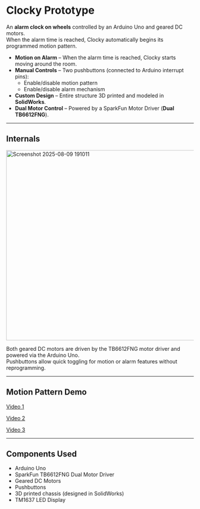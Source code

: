 # Clocky Prototype

An **alarm clock on wheels** controlled by an Arduino Uno and geared DC motors.  
When the alarm time is reached, Clocky automatically begins its programmed motion pattern.

- **Motion on Alarm** – When the alarm time is reached, Clocky starts moving around the room.
- **Manual Controls** – Two pushbuttons (connected to Arduino interrupt pins):
  - Enable/disable motion pattern
  - Enable/disable alarm mechanism
- **Custom Design** – Entire structure 3D printed and modeled in **SolidWorks**.
- **Dual Motor Control** – Powered by a SparkFun Motor Driver (**Dual TB6612FNG**).

---

## Internals
<img width="676" height="510" alt="Screenshot 2025-08-09 191011" src="https://github.com/user-attachments/assets/f7c8666e-a0a2-4926-9315-be720005dac8" />

Both geared DC motors are driven by the TB6612FNG motor driver and powered via the Arduino Uno.  
Pushbuttons allow quick toggling for motion or alarm features without reprogramming.  

---

## Motion Pattern Demo
[Video 1](https://drive.google.com/file/d/1Xim2BYGENngRl8yJdxWr_KkPQyU4Gvop/view?usp=sharing)

[Video 2](https://drive.google.com/file/d/1n1k9Xu-Xdv3UUg2e-7S826QAlP71hYY-/view?usp=sharing)

[Video 3](https://drive.google.com/file/d/1A5TBGNYpLbiU4t36lmuHBT0GEfX0Foji/view?usp=sharing)


---


## Components Used
- Arduino Uno
- SparkFun TB6612FNG Dual Motor Driver
- Geared DC Motors
- Pushbuttons
- 3D printed chassis (designed in SolidWorks)
- TM1637 LED Display


